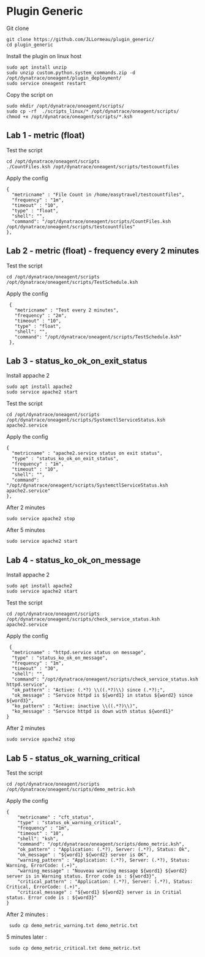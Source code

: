# Plugin Generic

Git clone

    git clone https://github.com/JLLormeau/plugin_generic/
    cd plugin_generic
   
 
Install the plugin on linux host
   
    sudo apt install unzip
    sudo unzip custom.python.system_commands.zip -d /opt/dynatrace/oneagent/plugin_deployment/
    sudo service oneagent restart

Copy the script on

    sudo mkdir /opt/dynatrace/oneagent/scripts/
    sudo cp -rf  ./scripts_linux/* /opt/dynatrace/oneagent/scripts/
    chmod +x /opt/dynatrace/oneagent/scripts/*.ksh
  

## Lab 1 - metric (float)
Test the script
  
    cd /opt/dynatrace/oneagent/scripts
    ./CountFiles.ksh /opt/dynatrace/oneagent/scripts/testcountfiles
    
Apply the config
  
    {
      "metricname" : "File Count in /home/easytravel/testcountfiles",
      "frequency" : "1m",
      "timeout" : "10",
      "type" : "float",
      "shell": "",
      "command": "/opt/dynatrace/oneagent/scripts/CountFiles.ksh /opt/dynatrace/oneagent/scripts/testcountfiles"
    },
    
## Lab 2 - metric (float) - frequency every 2 minutes
Test the script
  
    cd /opt/dynatrace/oneagent/scripts
    /opt/dynatrace/oneagent/scripts/TestSchedule.ksh

Apply the config

     {
       "metricname" : "Test every 2 minutes",
       "frequency" : "2m",
       "timeout" : "10",
       "type" : "float",
       "shell": "",
       "command": "/opt/dynatrace/oneagent/scripts/TestSchedule.ksh"
     },

## Lab 3 - status_ko_ok_on_exit_status

Install appache 2 

    sudo apt install apache2
    sudo service apache2 start

Test the script

    cd /opt/dynatrace/oneagent/scripts
    /opt/dynatrace/oneagent/scripts/SystemctlServiceStatus.ksh apache2.service
  
Apply the config

    {
      "metricname" : "apache2.service status on exit status",
      "type" : "status_ko_ok_on_exit_status",
      "frequency" : "1m",
      "timeout" : "10",
      "shell": "",
      "command": "/opt/dynatrace/oneagent/scripts/SystemctlServiceStatus.ksh apache2.service"
    },

After 2 minutes 

    sudo service apache2 stop
    
After 5 minutes 

    sudo service apache2 start

## Lab 4 - status_ko_ok_on_message

Install appache 2 

    sudo apt install apache2
    sudo service apache2 start

Test the script

    cd /opt/dynatrace/oneagent/scripts
    /opt/dynatrace/oneagent/scripts/check_service_status.ksh apache2.service
  
Apply the config

     {
      "metricname" : "httpd.service status on message",
      "type" : "status_ko_ok_on_message",
      "frequency" : "1m",
      "timeout" : "30",
      "shell": "",
      "command": "/opt/dynatrace/oneagent/scripts/check_service_status.ksh httpd.service",
      "ok_pattern" : "Active: (.*?) \\((.*?)\\) since (.*?);",
      "ok_message" : "Service httpd is ${word1} in status ${word2} since ${word3}",
      "ko_pattern" : "Active: inactive \\((.*?)\\)",
      "ko_message" : "Service httpd is down with status ${word1}"
    }

After 2 minutes 

    sudo service apache2 stop

## Lab 5 - status_ok_warning_critical

Test the script

    cd /opt/dynatrace/oneagent/scripts
    /opt/dynatrace/oneagent/scripts/demo_metric.ksh
    
 Apply the config

 	{
		"metricname" : "cft_status",
		"type" : "status_ok_warning_critical",
		"frequency" : "1m",
		"timeout" : "10",
		"shell": "ksh",
		"command": "/opt/dynatrace/oneagent/scripts/demo_metric.ksh",
		"ok_pattern" : "Application: (.*?), Server: (.*?), Status: Ok",
		"ok_message" : "${word1} ${word2} server is OK",
		"warning_pattern" : "Application: (.*?), Server: (.*?), Status: Warning, ErrorCode: (.+)",
		"warning_message" : "Nouveau warning message ${word1} ${word2} server is in Warning status. Error code is : ${word3}",
		"critical_pattern" : "Application: (.*?), Server: (.*?), Status: Critical, ErrorCode: (.+)",
		"critical_message" : "${word1} ${word2} server is in Critial status. Error code is : ${word3}"
	}
    
After 2 minutes : 

     sudo cp demo_metric_warning.txt demo_metric.txt
     
     
5 minutes later :

     sudo cp demo_metric_critical.txt demo_metric.txt
    
